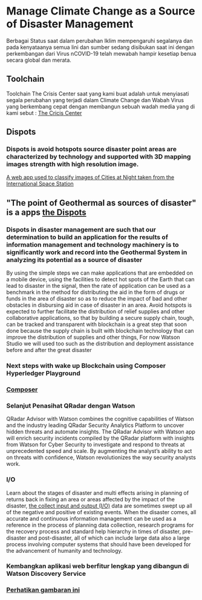 # Manage Climate Change  as a Source of Disaster Management
Berbagai Status saat dalam perubahan Iklim mempengaruhi segalanya dan pada kenyataanya semua lini dan sumber sedang disibukan saat ini dengan perkembangan dari Virus nCOVID-19 telah mewabah hampir kesetiap benua secara global dan merata.

## Toolchain 
Toolchain The Crisis Center saat yang kami buat adalah untuk menyiasati segala perubahan yang terjadi dalam Climate Change dan Wabah Virus yang berkembang cepat dengan membangun sebuah wadah media yang di kami sebut :
[The Cricis Center](https://github.com/transdigiware/Crisis-Center) 

## Dispots

### Dispots is avoid hotspots source disaster point areas are characterized by technology and supported with 3D mapping images strength with high resolution image.
[A web app used to classify images of Cities at Night taken from the International Space Station](https://developer.ibm.com/patterns/identify-cities-from-space-using-watson-visual-recognition/)

## "The point of Geothermal as sources of disaster" is a apps [the Dispots](https://transdigiware.github.io/Dispots)

### Dispots in disaster management are such that our determination to build an application for the results of information management and technology machinery is to significantly work and record into the Geothermal System in analyzing its potential as a source of disaster
By using the simple steps we can make applications that are embedded on a mobile device, using the facilities to detect hot spots of the Earth that can lead to disaster in the signal, then the rate of application can be used as a benchmark in the method for distributing the aid in the form of drugs or funds in the area of disaster so as to reduce the impact of bad and other obstacles in disbursing aid in case of disaster in an area.
Avoid hotspots is expected to further facilitate the distribution of relief supplies and other collaborative applications, so that by building a secure supply chain, tough, can be tracked and transparent with blockchain is a great step that soon done because the supply chain is built with blockchain technology that can improve the distribution of supplies and other things, For now Watson Studio we will used too such as the distribution and deployment assistance before and after the great disaster

### Next steps with wake up Blockchain using Composer Hyperledger Playground

### [Composer](https://transdigiware.github.io/composer)

### Selanjut Penasihat QRadar dengan Watson 
QRadar Advisor with Watson combines the cognitive capabilities of Watson and the industry leading QRadar Security Analytics Platform to uncover hidden threats and automate insights. The QRadar Advisor with Watson app will enrich security incidents compiled by the QRadar platform with insights from Watson for Cyber Security to investigate and respond to threats at unprecedented speed and scale. By augmenting the analyst’s ability to act on threats with confidence, Watson revolutionizes the way security analysts work.

### I/O
Learn about the stages of disaster and multi effects arising in planning of returns back in fixing an area or areas affected by the impact of the disaster, [the collect input and output (I/O)](https://github.com/transdigiware/qiskit-api-py) data are sometimes swept up all of the negative and positive of existing events.
When the disaster comes, all accurate and continuous information management can be used as a reference in the process of planning data collection, research programs for the recovery process and standard help hierarchy in times of disaster, pre-disaster and post-disaster, all of which can include large data also a large process involving computer systems that should have been developed for the advancement of humanity and technology.

###  Kembangkan aplikasi web berfitur lengkap yang dibangun di Watson Discovery Service
### [Perhatikan gambaran ini](https://github.com/transdigiware/watson-discovery-ui/blob/master/doc/source/images/architecture.png)

